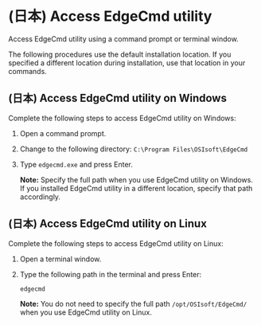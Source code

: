 ﻿---
uid: AccessEdgeCmdUtility1-1
---

# (日本) Access EdgeCmd utility

Access EdgeCmd utility using a command prompt or terminal window.

The following procedures use the default installation location. If you specified a different location during installation, use that location in your commands.

## (日本) Access EdgeCmd utility on Windows

Complete the following steps to access EdgeCmd utility on Windows:

1. Open a command prompt.
2. Change to the following directory: `C:\Program Files\OSIsoft\EdgeCmd`
3. Type `edgecmd.exe` and press Enter.

   **Note:** Specify the full path when you use EdgeCmd utility on Windows. If you installed EdgeCmd utility in a different location, specify that path accordingly.

## (日本) Access EdgeCmd utility on Linux

Complete the following steps to access EdgeCmd utility on Linux:

1. Open a terminal window.
2. Type the following path in the terminal and press Enter:

   ```cmd
   edgecmd
   ```

   **Note:** You do not need to specify the full path `/opt/OSIsoft/EdgeCmd/` when you use EdgeCmd utility on Linux.
